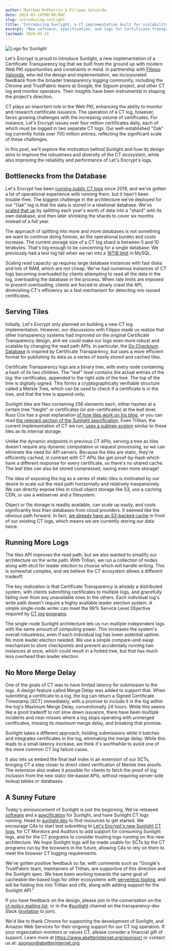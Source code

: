 ```yaml
---
author: Matthew McPherrin & Filippo Valsorda
date: 2024-03-14T00:00:00Z
slug: introducing-sunlight
title: "Introducing Sunlight, a CT implementation built for scalability, ease of operation, and reduced cost"
excerpt: "New software, specification, and logs for Certificate Transparency."
lastmod: 2024-03-15
---
```


<div class="card border-0 pic-quote-right">
    <img alt="Logo for Sunlight" class="mx-auto img-fluid" src="/images/blog/sunlight_logo_main.png" />
</div>

Let's Encrypt is proud to introduce Sunlight, a new implementation of a Certificate Transparency log that we built from the ground up with modern Web PKI opportunities and constraints in mind. In partnership with [Filippo Valsorda](https://filippo.io/), who led the design and implementation, we incorporated feedback from the broader transparency logging community, including the Chrome and TrustFabric teams at Google, the Sigsum project, and other CT log and monitor operators. Their insights have been instrumental in shaping the project's direction.

CT plays an important role in the Web PKI, enhancing the ability to monitor and research certificate issuance. The operation of a CT log, however, faces growing challenges with the increasing volume of certificates. For instance, Let's Encrypt issues over four million certificates daily, each of which must be logged in two separate CT logs. Our well-established "Oak" log currently holds over 700 million entries, reflecting the significant scale of these challenges.

In this post, we'll explore the motivation behind Sunlight and how its design aims to improve the robustness and diversity of the CT ecosystem, while also improving the reliability and performance of Let's Encrypt's logs.

Bottlenecks from the Database
-----------------------------

Let's Encrypt has been [running public CT logs](https://letsencrypt.org/docs/ct-logs/) since 2019, and we've gotten a lot of operational experience with running them, but it hasn't been trouble-free. The biggest challenge in the architecture we've deployed for our "Oak" log is that the data is stored in a relational database. We've [scaled that up](https://letsencrypt.org/2022/05/19/nurturing-ct-log-growth) by splitting each year's worth of data into a "shard" with its own database, and then later shrinking the shards to cover six months instead of a full year.

The approach of splitting into more and more databases is not something we want to continue doing forever, as the operational burden and costs increase. The current storage size of a CT log shard is between 5 and 10 terabytes. That's big enough to be concerning for a single database: We previously had a test log fail when we ran into a [16TiB limit](https://docs.aws.amazon.com/AmazonRDS/latest/UserGuide/MySQL.KnownIssuesAndLimitations.html#MySQL.Concepts.Limits.FileSize) in MySQL.

Scaling read capacity up requires large database instances with fast disks and lots of RAM, which are not cheap. We've had numerous instances of CT logs becoming overloaded by clients attempting to read all the data in the log, overloading the database in the process. When rate limits are imposed to prevent overloading, clients are forced to slowly crawl the API, diminishing CT's efficiency as a fast mechanism for detecting mis-issued certificates.

Serving Tiles
-------------

Initially, Let's Encrypt only planned on building a new CT log implementation. However, our discussions with Filippo made us realize that other transparency systems had improved on the original Certificate Transparency design, and we could make our logs even more robust and scalable by changing the read path APIs. In particular, the [Go Checksum Database](https://golang.org/design/25530-sumdb) is inspired by Certificate Transparency, but uses a more efficient format for publishing its data as a series of easily stored and cached tiles.

Certificate Transparency logs are a binary tree, with every node containing a hash of its two children. The "leaf" level contains the actual entries of the log: the certificates, appended to the right side of the tree. The top of the tree is digitally signed. This forms a cryptographically verifiable structure called a Merkle Tree, which can be used to check if a certificate is in the tree, and that the tree is append-only.

Sunlight tiles are files containing 256 elements each, either hashes at a certain tree "height" or certificates (or pre-certificates) at the leaf level. Russ Cox has a great explanation [of how tiles work on his blog](https://research.swtch.com/tlog#tiling_a_log), or you can read [the relevant section of the Sunlight specification](https://c2sp.org/sunlight#merkle-tree). Even Trillian, the current implementation of CT we run, [uses a subtree system](https://github.com/google/trillian/blob/master/docs/storage/storage.md) similar to these tiles as its internal storage.

Unlike the dynamic endpoints in previous CT APIs, serving a tree as tiles doesn't require any dynamic computation or request processing, so we can eliminate the need for API servers. Because the tiles are static, they're efficiently cached, in contrast with CT APIs like get-proof-by-hash which have a different response for every certificate, so there's no shared cache. The leaf tiles can also be stored compressed, saving even more storage!

The idea of exposing the log as a series of static tiles is motivated by our desire to scale out the read path horizontally and relatively inexpensively. We can directly expose tiles in cloud object storage like S3, use a caching CDN, or use a webserver and a filesystem.

Object or file storage is readily available, can scale up easily, and costs significantly less than databases from cloud providers. It seemed like the obvious path forward. In fact, [we already have an S3-backed cache](https://github.com/letsencrypt/ctile) in front of our existing CT logs, which means we are currently storing our data twice.

Running More Logs
-----------------

The tiles API improves the read path, but we also wanted to simplify our architecture on the write path. With Trillian, we run a collection of nodes along with etcd for leader election to choose which will handle writing. This is somewhat complex, and we believe the CT ecosystem allows a different tradeoff.

The key realization is that Certificate Transparency is already a distributed system, with clients submitting certificates to multiple logs, and gracefully failing over from any unavailable ones to the others. Each individual log's write path doesn't require a highly available leader election system. A simple single-node writer can meet the 99% Service Level Objective required by [CT log](https://googlechrome.github.io/CertificateTransparency/log_policy.html) [programs](https://support.apple.com/en-us/103703).

The single-node Sunlight architecture lets us run multiple independent logs with the same amount of computing power. This increases the system's overall robustness, even if each individual log has lower potential uptime. No more leader election needed. We use a simple compare-and-swap mechanism to store checkpoints and prevent accidentally running two instances at once, which could result in a forked tree, but that has much less overhead than leader election.

No More Merge Delay
-------------------

One of the goals of CT was to have limited latency for submission to the logs. A design feature called Merge Delay was added to support that. When submitting a certificate to a log, the log can return a Signed Certificate Timestamp (SCT) immediately, with a promise to include it in the log within the log's Maximum Merge Delay, conventionally 24 hours. While this seems like a good tradeoff to not slow down issuance, there have been multiple incidents and near-misses where a log stops operating with unmerged certificates, missing its maximum merge delay, and breaking that promise.

Sunlight takes a different approach, holding submissions while it batches and integrates certificates in the log, eliminating the merge delay. While this leads to a small latency increase, we think it's worthwhile to avoid one of the more common CT log failure cases.

It also lets us embed the final leaf index in an extension of our SCTs, bringing CT a step closer to direct client verification of Merkle tree proofs. The extension also makes it possible for clients to fetch the proof of log inclusion from the new static tile-based APIs, without requiring server-side lookup tables or databases.

A Sunny Future
--------------

Today's announcement of Sunlight is just the beginning. We've released [software](https://github.com/FiloSottile/sunlight) and a [specification](https://c2sp.org/sunlight) for Sunlight, and have Sunlight CT logs running. Head to [sunlight.dev](https://sunlight.dev) to find resources to get started. We encourage CAs to start test submitting to [Let's Encrypt's new Sunlight CT logs](https://letsencrypt.org/docs/ct-logs/#Sunlight), for CT Monitors and Auditors to add support for consuming Sunlight logs, and for the CT programs to consider trusting logs running on this new architecture. We hope Sunlight logs will be made usable for SCTs by the CT programs run by the browsers in the future, allowing CAs to rely on them to meet the browser CT logging requirements.

We've gotten positive feedback so far, with comments such as "Google's TrustFabric team, maintainers of Trillian, are supportive of this direction and the Sunlight spec. We have been working towards the same goal of cacheable tile-based logs for other ecosystems with [serverless tooling](https://github.com/transparency-dev/serverless-log), and will be folding this into Trillian and ctfe, along with adding support for the Sunlight API."

If you have feedback on the design, please join in the conversation on the [ct-policy mailing list](https://groups.google.com/a/chromium.org/g/ct-policy), or in the [#sunlight](https://transparency-dev.slack.com/archives/C06PCS2P75Y) channel on the transparency-dev Slack ([invitation](https://join.slack.com/t/transparency-dev/shared_invite/zt-27pkqo21d-okUFhur7YZ0rFoJVIOPznQ) to join).

We'd like to thank Chrome for supporting the development of Sunlight, and Amazon Web Services for their ongoing support for our CT log operation. If your organization monitors or values CT, please consider a financial gift of support. Learn more at <https://www.abetterinternet.org/sponsor/> or contact us at: sponsor@abetterinternet.org.
